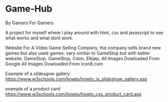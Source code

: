 # Game-Hub
By Gamers For Gamers 

A project for myself where I play around with html, css and javascript to see what works and what dont work.

<Descriptions Of The Idea>
Website For A Video Game Selling Company, the company sells brand new games but also used games. very similar to GameStop but with better website.

<Idea Inspirations>
GameStop.

<Website Design Inspirations>
GameStop, Cdon, Elkjøp, 

<Images Info>
All Images Dowloaded From Google

<Icons Info>
All Images Dowloaded From Icon8.com


Example of a sildesgow gallery
https://www.w3schools.com/howto/howto_js_slideshow_gallery.asp

example of a product card
https://www.w3schools.com/howto/howto_css_product_card.asp